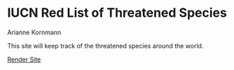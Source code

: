 # IUCN Red List of Threatened Species
Arianne Kornmann

This site will keep track of the threatened species around the world. 

[Render Site](https://threatened-species-final.onrender.com/)

